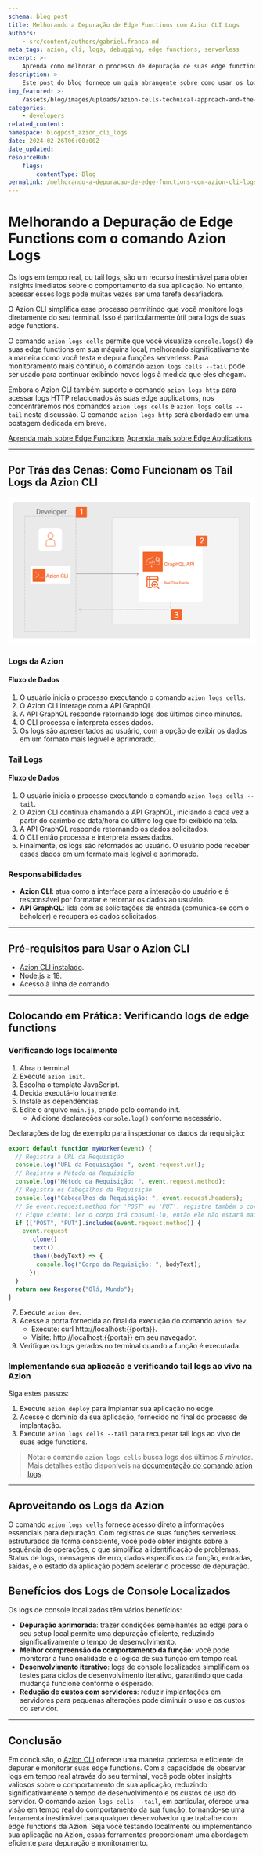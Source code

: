 ```yaml
---
schema: blog_post
title: Melhorando a Depuração de Edge Functions com Azion CLI Logs
authors:
    - src/content/authors/gabriel.franca.md
meta_tags: azion, cli, logs, debugging, edge functions, serverless
excerpt: >-
    Aprenda como melhorar o processo de depuração de suas edge functions usando os logs da Azion CLI. Obtenha insights imediatos sobre o comportamento de sua aplicação e monitore logs diretamente do seu terminal.
description: >-
    Este post do blog fornece um guia abrangente sobre como usar os logs da Azion CLI para depurar edge functions. Ele abrange o processo de acesso a logs em tempo real, os pré-requisitos para usar o Azion CLI e os benefícios dos logs de console localizados.
img_featured: >-
    /assets/blog/images/uploads/azion-cells-technical-approach-and-the-future-of-serverless-computing.png
categories:
    - developers
related_content:
namespace: blogpost_azion_cli_logs
date: 2024-02-26T06:00:00Z
date_updated:
resourceHub:
    flags:
        contentType: Blog
permalink: /melhorando-a-depuracao-de-edge-functions-com-azion-cli-logs/
---
```


# Melhorando a Depuração de Edge Functions com o comando Azion Logs

Os logs em tempo real, ou tail logs, são um recurso inestimável para obter insights imediatos sobre o comportamento da sua aplicação. No entanto, acessar esses logs pode muitas vezes ser uma tarefa desafiadora.

O Azion CLI simplifica esse processo permitindo que você monitore logs diretamente do seu terminal. Isso é particularmente útil para logs de suas edge functions.

O comando `azion logs cells` permite que você visualize `console.logs()` de suas edge functions em sua máquina local, melhorando significativamente a maneira como você testa e depura funções serverless. Para monitoramento mais contínuo, o comando `azion logs cells --tail` pode ser usado para continuar exibindo novos logs à medida que eles chegam.

Embora o Azion CLI também suporte o comando `azion logs http` para acessar logs HTTP relacionados às suas edge applications, nos concentraremos nos comandos `azion logs cells` e `azion logs cells --tail` nesta discussão. O comando `azion logs http` será abordado em uma postagem dedicada em breve.

[Aprenda mais sobre Edge Functions]()
[Aprenda mais sobre Edge Applications]()

---

## Por Trás das Cenas: Como Funcionam os Tail Logs da Azion CLI

![Logs da Azion](./logs.png "Logs da Azion")

### Logs da Azion

#### Fluxo de Dados

1. O usuário inicia o processo executando o comando `azion logs cells`.
2. O Azion CLI interage com a API GraphQL.
3. A API GraphQL responde retornando logs dos últimos cinco minutos.
4. O CLI processa e interpreta esses dados.
5. Os logs são apresentados ao usuário, com a opção de exibir os dados em um formato mais legível e aprimorado.

### Tail Logs

#### Fluxo de Dados

1. O usuário inicia o processo executando o comando `azion logs cells --tail`.
2. O Azion CLI continua chamando a API GraphQL, iniciando a cada vez a partir do carimbo de data/hora do último log que foi exibido na tela.
3. A API GraphQL responde retornando os dados solicitados.
4. O CLI então processa e interpreta esses dados.
5. Finalmente, os logs são retornados ao usuário. O usuário pode receber esses dados em um formato mais legível e aprimorado.

### Responsabilidades

- **Azion CLI**: atua como a interface para a interação do usuário e é responsável por formatar e retornar os dados ao usuário.
- **API GraphQL**: lida com as solicitações de entrada (comunica-se com o beholder) e recupera os dados solicitados.

---

## Pré-requisitos para Usar o Azion CLI

- [Azion CLI instalado](https://www.azion.com/pt-br/documentacao/produtos/azion-cli/#instalacao-do-azion-cli).
- Node.js ≥ 18.
- Acesso à linha de comando.

---

## Colocando em Prática: Verificando logs de edge functions

### Verificando logs localmente

1. Abra o terminal.
2. Execute `azion init`.
3. Escolha o template JavaScript.
4. Decida executá-lo localmente.
5. Instale as dependências.
6. Edite o arquivo `main.js`, criado pelo comando init.
   - Adicione declarações `console.log()` conforme necessário.

Declarações de log de exemplo para inspecionar os dados da requisição:

```js
export default function myWorker(event) {
  // Registra a URL da Requisição
  console.log("URL da Requisição: ", event.request.url);
  // Registra o Método da Requisição
  console.log("Método da Requisição: ", event.request.method);
  // Registra os Cabeçalhos da Requisição
  console.log("Cabeçalhos da Requisição: ", event.request.headers);
  // Se event.request.method for 'POST' ou 'PUT', registre também o corpo da requisição.
  // Fique ciente: ler o corpo irá consumi-lo, então ele não estará mais disponível para fetch
  if (["POST", "PUT"].includes(event.request.method)) {
    event.request
      .clone()
      .text()
      .then((bodyText) => {
        console.log("Corpo da Requisição: ", bodyText);
      });
  }
  return new Response("Olá, Mundo");
}
```

7. Execute `azion dev`.
8. Acesse a porta fornecida ao final da execução do comando `azion dev`:
    - Execute: curl http://localhost:{{porta}}.
    - Visite: http://localhost:{{porta}} em seu navegador.
9. Verifique os logs gerados no terminal quando a função é executada.

### Implementando sua aplicação e verificando tail logs ao vivo na Azion

Siga estes passos:

1. Execute `azion deploy` para implantar sua aplicação no edge.
2. Acesse o domínio da sua aplicação, fornecido no final do processo de implantação.
3. Execute `azion logs cells --tail` para recuperar tail logs ao vivo de suas edge functions.

> Nota: o comando `azion logs cells` busca logs dos últimos *5 minutos*. Mais detalhes estão disponíveis na [documentação do comando azion logs](https://www.azion.com/pt-br/documentacao/produtos/azion-cli/#usando-o-comando-azion-logs-cells).

---

## Aproveitando os Logs da Azion

O comando `azion logs cells` fornece acesso direto a informações essenciais para depuração. Com registros de suas funções serverless estruturados de forma consciente, você pode obter insights sobre a sequência de operações, o que simplifica a identificação de problemas. Status de logs, mensagens de erro, dados específicos da função, entradas, saídas, e o estado da aplicação podem acelerar o processo de depuração.

## Benefícios dos Logs de Console Localizados

Os logs de console localizados têm vários benefícios:

- **Depuração aprimorada**: trazer condições semelhantes ao edge para o seu setup local permite uma depuração eficiente, reduzindo significativamente o tempo de desenvolvimento.
- **Melhor compreensão do comportamento da função**: você pode monitorar a funcionalidade e a lógica de sua função em tempo real.
- **Desenvolvimento iterativo**: logs de console localizados simplificam os testes para ciclos de desenvolvimento iterativo, garantindo que cada mudança funcione conforme o esperado.
- **Redução de custos com servidores**: reduzir implantações em servidores para pequenas alterações pode diminuir o uso e os custos do servidor.

---

## Conclusão

Em conclusão, o [Azion CLI](https://www.azion.com/pt-br/documentacao/produtos/azion-cli/) oferece uma maneira poderosa e eficiente de depurar e monitorar suas edge functions. Com a capacidade de observar logs em tempo real através do seu terminal, você pode obter insights valiosos sobre o comportamento de sua aplicação, reduzindo significativamente o tempo de desenvolvimento e os custos de uso do servidor. O comando `azion logs cells --tail`, em particular, oferece uma visão em tempo real do comportamento da sua função, tornando-se uma ferramenta inestimável para qualquer desenvolvedor que trabalhe com edge functions da Azion. Seja você testando localmente ou implementando sua aplicação na Azion, essas ferramentas proporcionam uma abordagem eficiente para depuração e monitoramento.